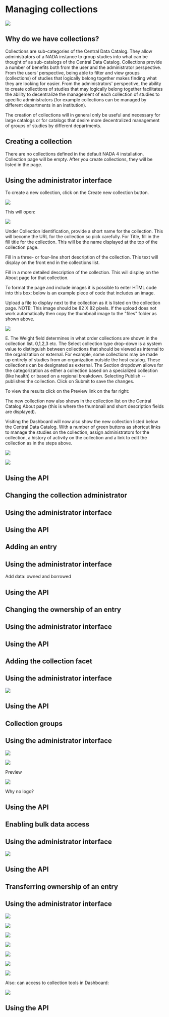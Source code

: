 # Managing collections

![](~@imageBase/images/image127.png)

## Why do we have collections?

Collections are sub-categories of the Central Data Catalog. They allow
administrators of a NADA instance to group studies into what can be
thought of as sub-catalogs of the Central Data Catalog. Collections
provide a number of benefits both from the user and the administrator
perspective. From the users' perspective, being able to filter and view
groups (collections) of studies that logically belong together makes
finding what they are looking for easier. From the administrators'
perspective, the ability to create collections of studies that may
logically belong together facilitates the ability to decentralize the
management of each collection of studies to specific administrators (for
example collections can be managed by different departments in an
institution).

The creation of collections will in general only be useful and necessary
for large catalogs or for catalogs that desire more decentralized
management of groups of studies by different departments.

## Creating a collection

There are no collections defined in the default NADA 4 installation.
Collection page will be empty. After you create collections, they will
be listed in the page.

## Using the administrator interface 

To create a new collection, click on the Create new collection button.

![](~@imageBase/images/image128.png)

This will open:

![](~@imageBase/images/image129.png)

Under Collection Identification, provide a short name for the
collection. This will become the URL for the collection so pick
carefully. For Title, fill in the fill title for the collection. This
will be the name displayed at the top of the collection page.

Fill in a three- or four-line short description of the collection. This
text will display on the front end in the collections list.

Fill in a more detailed description of the collection. This will display
on the About page for that collection.

To format the page and include images it is possible to enter HTML code
into this box: below is an example piece of code that includes an image.

Upload a file to display next to the collection as it is listed on the
collection page. NOTE: This image should be 82 X 82 pixels. If the
upload does not work automatically then copy the thumbnail image to the
"files" folder as shown above.

![](~@imageBase/images/image130.png)

E. The Weight field determines in what order collections are shown in
the collection list. 0,1,2,3 etc. The Select collection type drop-down
is a system value to distinguish between collections that should be
viewed as internal to the organization or external. For example, some
collections may be made up entirely of studies from an organization
outside the host catalog. These collections can be designated as
external. The Section dropdown allows for the categorization as either a
collection based on a specialized collection (like health) or based on a
regional breakdown. Selecting Publish -- publishes the collection. Click
on Submit to save the changes.

To view the results click on the Preview link on the far right:

The new collection now also shows in the collection list on the Central
Catalog About page (this is where the thumbnail and short description
fields are displayed).

Visiting the Dashboard will now also show the new collection listed
below the Central Data Catalog. With a number of green buttons as
shortcut links to manage the studies on the collection, assign
administrators for the collection, a history of activity on the
collection and a link to edit the collection as in the steps above.

![](~@imageBase/images/image131.png)

![](~@imageBase/images/image132.png)

## Using the API 

## Changing the collection administrator

## Using the administrator interface 

## Using the API 

## Adding an entry

## Using the administrator interface 

Add data: owned and borrowed

## Using the API 

## Changing the ownership of an entry

## Using the administrator interface 

## Using the API 

## Adding the collection facet

## Using the administrator interface 

![](~@imageBase/images/image133.png)

## Using the API 

## Collection groups

## Using the administrator interface 

![](~@imageBase/images/image134.png)

![](~@imageBase/images/image135.png)

Preview

![](~@imageBase/images/image136.png)

Why no logo?

## Using the API 

## Enabling bulk data access

## Using the administrator interface 

![](~@imageBase/images/image137.png)

## Using the API 

## Transferring ownership of an entry

## Using the administrator interface 

![](~@imageBase/images/image138.png)

![](~@imageBase/images/image139.png)

![](~@imageBase/images/image140.png)

![](~@imageBase/images/image141.png)

![](~@imageBase/images/image142.png)

![](~@imageBase/images/image143.png)

![](~@imageBase/images/image144.png)

Also: can access to collection tools in Dashboard:

![](~@imageBase/images/image145.png)

## Using the API 